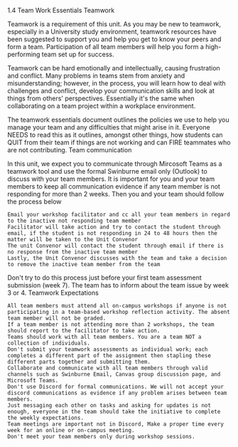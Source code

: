 1.4 Team Work Essentials
Teamwork

Teamwork is a requirement of this unit. As you may be new to teamwork, especially in a University study environment, teamwork resources have been suggested to support you and help you get to know your peers and form a team. Participation of all team members will help you form a high-performing team set up for success.

Teamwork can be hard emotionally and intellectually, causing frustration and conflict. Many problems in teams stem from anxiety and misunderstanding; however, in the process, you will learn how to deal with challenges and conflict, develop your communication skills and look at things from others' perspectives. Essentially it's the same when collaborating on a team project within a workplace environment.

The teamwork essentials document outlines the policies we use to help you manage your team and any difficulties that might arise in it. Everyone NEEDS to read this as it outlines, amongst other things, how students can QUIT from their team if things are not working and can FIRE teammates who are not contributing.
Team communication

In this unit, we expect you to communicate through Mircosoft Teams as a teamwork tool and use the formal Swinburne email only (Outlook) to discuss with your team members. It is important for you and your team members to keep all communication evidence if any team member is not responding for more than 2 weeks. Then you and your team should follow the process below 

    Email your workshop facilitator and cc all your team members in regard to the inactive not responding team member 
    Facilitator will take action and try to contact the student through email, if the student is not responding in 24 to 48 hours then the matter will be taken to the Unit Convenor
    The unit Convenor will contact the student through email if there is no response from the inactive team member 
    Lastly, the Unit Convenor discusses with the team and take a decision to remove the inactive team member from the team

Don't try to do this process just before your first team assessment submission (week 7). The team has to inform about the team issue by week 3 or 4. 
Teamwork Expectations

    All team members must attend all on-campus workshops if anyone is not participating in a team-based workshop reflection activity. The absent team member will not be graded.
    If a team member is not attending more than 2 workshops, the team should report to the facilitator to take action.
    Teams should work with all team members. You are a team NOT a collection of individuals.
    Don't submit your teamwork assessments as individual work; each completes a different part of the assignment then stapling these different parts together and submitting them.
    Collaborate and communicate with all team members through valid channels such as Swinburne Email, Canvas group discussion page, and Microsoft Teams.
    Don't use Discord for formal communications. We will not accept your discord communications as evidence if any problem arises between team members.
    Just messaging each other on tasks and asking for updates is not enough, everyone in the team should take the initiative to complete the weekly expectations.
    Team meetings are important not in Discord, Make a proper time every week for an online or on-campus meeting.
    Don't meet your team members only during workshop sessions.
